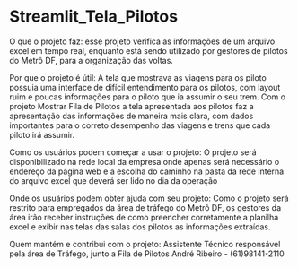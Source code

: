 # Streamlit_Tela_Pilotos

O que o projeto faz: esse projeto verifica as informações de um arquivo excel em tempo real, enquanto está
sendo utilizado por gestores de pilotos do Metrô DF, para a organização das voltas.

Por que o projeto é útil: A tela que mostrava as viagens para os piloto possuia uma interface de difícil
entendimento para os pilotos, com layout ruim e poucas informações para o piloto que ia assumir o seu
trem. Com o projeto Mostrar Fila de Pilotos a tela apresentada aos pilotos faz a apresentação das informações
de maneira mais clara, com dados importantes para o correto desempenho das viagens e trens que cada piloto
irá assumir.

Como os usuários podem começar a usar o projeto: O projeto será disponibilizado na rede local da empresa
onde apenas será necessário o endereço da página web e a escolha do caminho na pasta da rede interna do
arquivo excel que deverá ser lido no dia da operação

Onde os usuários podem obter ajuda com seu projeto: Como o projeto será restrito para empregados da área de 
tráfego do Metrô DF, os gestores da área irão receber instruções de como preencher corretamente a planilha excel
e exibir nas telas das salas dos pilotos as informações extraídas.

Quem mantém e contribui com o projeto: Assistente Técnico responsável pela área de Tráfego, junto a Fila de Pilotos
André Ribeiro - (61)98141-2110

